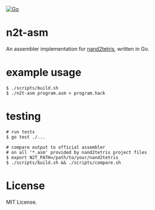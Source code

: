[![Go](https://github.com/jeffgreenca/n2t-asm/actions/workflows/go.yml/badge.svg)](https://github.com/jeffgreenca/n2t-asm/actions/workflows/go.yml)

# n2t-asm

An assembler implementation for [nand2tetris](https://www.nand2tetris.org/), written in Go.

# example usage

```
$ ./scripts/build.sh
$ ./n2t-asm program.asm > program.hack
```

# testing

```
# run tests
$ go test ./...

# compare output to official assembler
# on all '*.asm' provided by nand2tetris project files
$ export N2T_PATH=/path/to/your/nand2tetris
$ ./scripts/build.sh && ./scripts/compare.sh
```

# License

MIT License.
